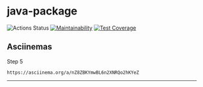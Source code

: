 # java-package

![Actions Status](https://github.com/Androidmatis/java-project-71/app/actions/workflows/main.yml/badge.svg)
[![Maintainability](https://api.codeclimate.com/v1/badges/5a5ef15483cb12955b67/maintainability)](https://codeclimate.com/github/Androidmatis/java-project-71/maintainability)
[![Test Coverage](https://api.codeclimate.com/v1/badges/5a5ef15483cb12955b67/test_coverage)](https://codeclimate.com/github/Androidmatis/java-project-71/test_coverage)


## Asciinemas

Step 5

    https://asciinema.org/a/nZ8ZBKYmwBL6n2XNRQo2hKYeZ
---
